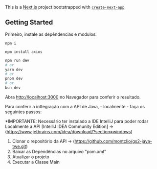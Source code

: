 This is a [Next.js](https://nextjs.org/) project bootstrapped with [`create-next-app`](https://github.com/vercel/next.js/tree/canary/packages/create-next-app).

## Getting Started

Primeiro, instale as depêndencias e modulos:


```
npm i

npm install axios

```

```bash
npm run dev
# or
yarn dev
# or
pnpm dev
# or
bun dev
```

Abra [http://localhost:3000](http://localhost:3000) no Navegador para conferir o resultado.

Para conferir a inttegração com a API de Java, - localmente - faça os seguintes passos:

*IMPORTANTE: Necessário ter instalado a IDE IntelliJ para poder rodar Localmente a API
  [IntelliJ IDEA Community Edition] -> (https://www.jetbrains.com/idea/download/?section=windows)

1. Clonar o repositório da API -> (https://github.com/montclio/gs2-java-twe.git)
2. Baixar as Dependências no arquivo "pom.xml"
3. Atualizar o projeto
4.  Executar a Classe Main
